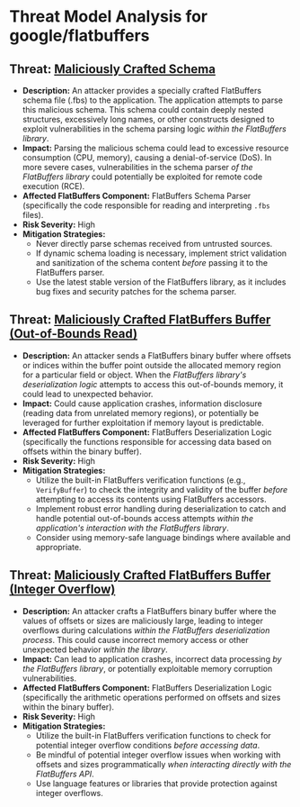 # Threat Model Analysis for google/flatbuffers

## Threat: [Maliciously Crafted Schema](./threats/maliciously_crafted_schema.md)

*   **Description:** An attacker provides a specially crafted FlatBuffers schema file (.fbs) to the application. The application attempts to parse this malicious schema. This schema could contain deeply nested structures, excessively long names, or other constructs designed to exploit vulnerabilities in the schema parsing logic *within the FlatBuffers library*.
*   **Impact:**  Parsing the malicious schema could lead to excessive resource consumption (CPU, memory), causing a denial-of-service (DoS). In more severe cases, vulnerabilities in the schema parser *of the FlatBuffers library* could potentially be exploited for remote code execution (RCE).
*   **Affected FlatBuffers Component:** FlatBuffers Schema Parser (specifically the code responsible for reading and interpreting `.fbs` files).
*   **Risk Severity:** High
*   **Mitigation Strategies:**
    *   Never directly parse schemas received from untrusted sources.
    *   If dynamic schema loading is necessary, implement strict validation and sanitization of the schema content *before* passing it to the FlatBuffers parser.
    *   Use the latest stable version of the FlatBuffers library, as it includes bug fixes and security patches for the schema parser.

## Threat: [Maliciously Crafted FlatBuffers Buffer (Out-of-Bounds Read)](./threats/maliciously_crafted_flatbuffers_buffer__out-of-bounds_read_.md)

*   **Description:** An attacker sends a FlatBuffers binary buffer where offsets or indices within the buffer point outside the allocated memory region for a particular field or object. When the *FlatBuffers library's deserialization logic* attempts to access this out-of-bounds memory, it could lead to unexpected behavior.
*   **Impact:**  Could cause application crashes, information disclosure (reading data from unrelated memory regions), or potentially be leveraged for further exploitation if memory layout is predictable.
*   **Affected FlatBuffers Component:** FlatBuffers Deserialization Logic (specifically the functions responsible for accessing data based on offsets within the binary buffer).
*   **Risk Severity:** High
*   **Mitigation Strategies:**
    *   Utilize the built-in FlatBuffers verification functions (e.g., `VerifyBuffer`) to check the integrity and validity of the buffer *before* attempting to access its contents using FlatBuffers accessors.
    *   Implement robust error handling during deserialization to catch and handle potential out-of-bounds access attempts *within the application's interaction with the FlatBuffers library*.
    *   Consider using memory-safe language bindings where available and appropriate.

## Threat: [Maliciously Crafted FlatBuffers Buffer (Integer Overflow)](./threats/maliciously_crafted_flatbuffers_buffer__integer_overflow_.md)

*   **Description:** An attacker crafts a FlatBuffers binary buffer where the values of offsets or sizes are maliciously large, leading to integer overflows during calculations *within the FlatBuffers deserialization process*. This could cause incorrect memory access or other unexpected behavior *within the library*.
*   **Impact:**  Can lead to application crashes, incorrect data processing *by the FlatBuffers library*, or potentially exploitable memory corruption vulnerabilities.
*   **Affected FlatBuffers Component:** FlatBuffers Deserialization Logic (specifically the arithmetic operations performed on offsets and sizes within the binary buffer).
*   **Risk Severity:** High
*   **Mitigation Strategies:**
    *   Utilize the built-in FlatBuffers verification functions to check for potential integer overflow conditions *before accessing data*.
    *   Be mindful of potential integer overflow issues when working with offsets and sizes programmatically *when interacting directly with the FlatBuffers API*.
    *   Use language features or libraries that provide protection against integer overflows.

